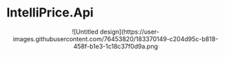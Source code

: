 # IntelliPrice.Api
<p align=center>
![Untitled design](https://user-images.githubusercontent.com/76453820/183370149-c204d95c-b818-458f-b1e3-1c18c37f0d9a.png
 </p>
